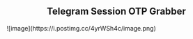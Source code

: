 <h2 align="center">Telegram Session OTP Grabber</h3>
![image](https://i.postimg.cc/4yrWSh4c/image.png)
